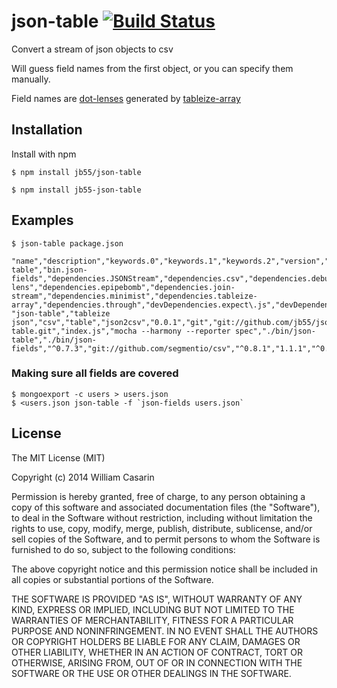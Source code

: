 
# json-table [![Build Status](https://travis-ci.org/jb55/json-table.svg)](https://travis-ci.org/jb55/json-table)

  Convert a stream of json objects to csv

  Will guess field names from the first object, or you can specify them manually.

  Field names are [dot-lenses](https://github.com/jb55/dot-lens) generated by
  [tableize-array](https://github.com/jb55/tableize-array)

## Installation

  Install with npm

    $ npm install jb55/json-table

    $ npm install jb55-json-table

## Examples

    $ json-table package.json

```
"name","description","keywords.0","keywords.1","keywords.2","version","repository.type","repository.url","main","scripts.test","bin.json-table","bin.json-fields","dependencies.JSONStream","dependencies.csv","dependencies.debug","dependencies.dot-lens","dependencies.epipebomb","dependencies.join-stream","dependencies.minimist","dependencies.tableize-array","dependencies.through","devDependencies.expect\.js","devDependencies.from","devDependencies.mocha"
"json-table","tableize json","csv","table","json2csv","0.0.1","git","git://github.com/jb55/json-table.git","index.js","mocha --harmony --reporter spec","./bin/json-table","./bin/json-fields","^0.7.3","git://github.com/segmentio/csv","^0.8.1","1.1.1","^0.1.1","0.0.0","0.0.8","^1.1.0","^2.3.4","*","^0.1.3","*"
```

### Making sure all fields are covered

    $ mongoexport -c users > users.json 
    $ <users.json json-table -f `json-fields users.json`

## License

  The MIT License (MIT)

  Copyright (c) 2014 William Casarin

  Permission is hereby granted, free of charge, to any person obtaining a copy
  of this software and associated documentation files (the "Software"), to deal
  in the Software without restriction, including without limitation the rights
  to use, copy, modify, merge, publish, distribute, sublicense, and/or sell
  copies of the Software, and to permit persons to whom the Software is
  furnished to do so, subject to the following conditions:

  The above copyright notice and this permission notice shall be included in
  all copies or substantial portions of the Software.

  THE SOFTWARE IS PROVIDED "AS IS", WITHOUT WARRANTY OF ANY KIND, EXPRESS OR
  IMPLIED, INCLUDING BUT NOT LIMITED TO THE WARRANTIES OF MERCHANTABILITY,
  FITNESS FOR A PARTICULAR PURPOSE AND NONINFRINGEMENT. IN NO EVENT SHALL THE
  AUTHORS OR COPYRIGHT HOLDERS BE LIABLE FOR ANY CLAIM, DAMAGES OR OTHER
  LIABILITY, WHETHER IN AN ACTION OF CONTRACT, TORT OR OTHERWISE, ARISING FROM,
  OUT OF OR IN CONNECTION WITH THE SOFTWARE OR THE USE OR OTHER DEALINGS IN
  THE SOFTWARE.
